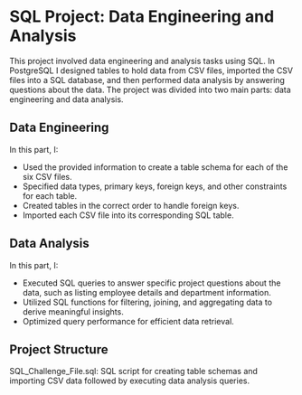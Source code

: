 # SQL Project: Data Engineering and Analysis
This project involved data engineering and analysis tasks using SQL. In PostgreSQL I designed tables to hold data from CSV files, imported the CSV files into a SQL database, and then performed data analysis by answering questions about the data. The project was divided into two main parts: data engineering and data analysis.


## Data Engineering
In this part, I:
* Used the provided information to create a table schema for each of the six CSV files.
* Specified data types, primary keys, foreign keys, and other constraints for each table.
* Created tables in the correct order to handle foreign keys.
* Imported each CSV file into its corresponding SQL table.

## Data Analysis
In this part, I:

* Executed SQL queries to answer specific project questions about the data, such as listing employee details and department information.
* Utilized SQL functions for filtering, joining, and aggregating data to derive meaningful insights.
* Optimized query performance for efficient data retrieval.

## Project Structure
SQL_Challenge_File.sql: SQL script for creating table schemas and importing CSV data followed by executing data analysis queries.


